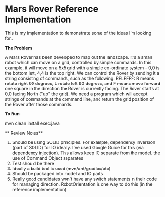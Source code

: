 Mars Rover Reference Implementation
===================

This is my implementation to demonstrate some of the ideas I'm looking for..

**The Problem**

A Mars Rover has been developed to map out the landscape. It's a small robot which can move on a grid, controlled by simple commands.
In this example, it will move on a 5x5 grid with a simple co-ordinate system - 0,0 is the bottom left, 4,4 is the top right. We can control the Rover by sending it a string consisting of commands, such as the following: RFLFFRF: R means rotate right 90 degrees, L rotate left 90 degrees, and F means move forward one square in the direction the Rover is currently facing. The Rover starts at 0,0 facing North ("up" the grid).
We need a program which will accept strings of commands at the command line, and return the grid position of the Rover after those commands.

**To Run**

mvn clean install exec:java

** Review Notes**

1. Should be using SOLID principles. For example, dependency inversion (part of SOLID) for IO ideally. I've used Google Guice for this (via dependency injection). This allows keep IO separate from the model. the use of Command Object separates  
2. Test should be there
3. Ideally a build tool is used (mvn/ant/gradles/etc)
4. Should be packaged into model and IO parts
5. Really good candidates won't have any switch statements in their code for managing direction. RobotOrientation is one way to do this (in the reference implementation)
